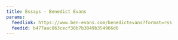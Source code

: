 ```yaml
---
title: Essays - Benedict Evans
params:
  feedlink: https://www.ben-evans.com/benedictevans?format=rss
  feedid: b477aac863cecf38b7b3849b354966d6
---
```

